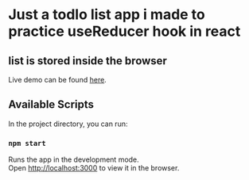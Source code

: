 # Just a todlo list app i made to practice useReducer hook in react
## list is stored inside the browser
Live demo can be found  [here](https://laughing-knuth-997e1e.netlify.app/).

## Available Scripts

In the project directory, you can run:

### `npm start`

Runs the app in the development mode.\
Open [http://localhost:3000](http://localhost:3000) to view it in the browser.


